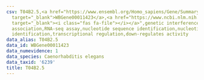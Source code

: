 ```yaml
---
csv: T04B2.5,<a href="https://www.ensembl.org/Homo_sapiens/Gene/Summary?db=core;g=WBGene00011423"
  target="_blank">WBGene00011423</a>,<a href="https://www.ncbi.nlm.nih.gov/pubmed/27496166"
  target="_blank"><i class="fas fa-file"></i></a>",genetic interference,functional
  association,RNA-seq assay,nucleotide sequence identification,nucleotide sequence
  identification,transcriptional regulation,down-regulates activity
data_alias: T04B2.5
data_id: WBGene00011423
data_numevidence: 1
data_species: Caenorhabditis elegans
data_taxid: '6239'
title: T04B2.5
---
```

